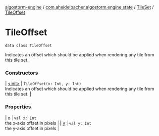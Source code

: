 [algostorm-engine](../../../index.md) / [com.aheidelbacher.algostorm.engine.state](../../index.md) / [TileSet](../index.md) / [TileOffset](.)

# TileOffset

`data class TileOffset`

Indicates an offset which should be applied when rendering any tile from
this tile set.

### Constructors

| [&lt;init&gt;](-init-.md) | `TileOffset(x: Int, y: Int)`<br>Indicates an offset which should be applied when rendering any tile from
this tile set. |

### Properties

| [x](x.md) | `val x: Int`<br>the x-axis offset in pixels |
| [y](y.md) | `val y: Int`<br>the y-axis offset in pixels |

